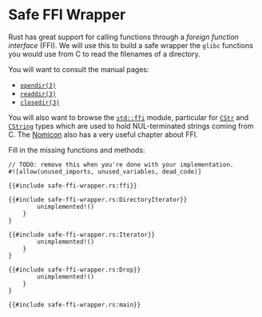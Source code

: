 # Safe FFI Wrapper

Rust has great support for calling functions through a _foreign function
interface_ (FFI). We will use this to build a safe wrapper the `glibc` functions
you would use from C to read the filenames of a directory.

You will want to consult the manual pages:

* [`opendir(3)`](https://man7.org/linux/man-pages/man3/opendir.3.html)
* [`readdir(3)`](https://man7.org/linux/man-pages/man3/readdir.3.html)
* [`closedir(3)`](https://man7.org/linux/man-pages/man3/closedir.3.html)

You will also want to browse the [`std::ffi`] module, particular for [`CStr`]
and [`CString`] types which are used to hold NUL-terminated strings coming from
C. The [Nomicon] also has a very useful chapter about FFI.

[`std::ffi`]: https://doc.rust-lang.org/std/ffi/
[`CStr`]: https://doc.rust-lang.org/std/ffi/struct.CStr.html
[`CString`]: https://doc.rust-lang.org/std/ffi/struct.CString.html
[Nomicon]: https://doc.rust-lang.org/nomicon/ffi.html

Fill in the missing functions and methods:

```rust,should_panic
// TODO: remove this when you're done with your implementation.
#![allow(unused_imports, unused_variables, dead_code)]

{{#include safe-ffi-wrapper.rs:ffi}}

{{#include safe-ffi-wrapper.rs:DirectoryIterator}}
        unimplemented!()
    }
}

{{#include safe-ffi-wrapper.rs:Iterator}}
        unimplemented!()
    }
}

{{#include safe-ffi-wrapper.rs:Drop}}
        unimplemented!()
    }
}

{{#include safe-ffi-wrapper.rs:main}}
```
